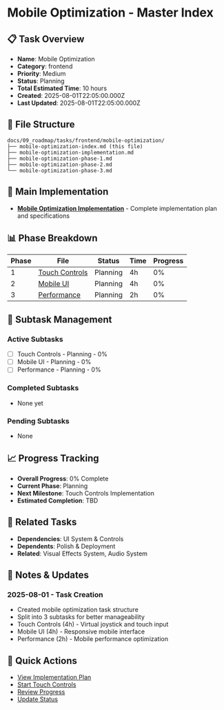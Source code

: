 # Mobile Optimization - Master Index

## 📋 Task Overview
- **Name**: Mobile Optimization
- **Category**: frontend
- **Priority**: Medium
- **Status**: Planning
- **Total Estimated Time**: 10 hours
- **Created**: 2025-08-01T22:05:00.000Z
- **Last Updated**: 2025-08-01T22:05:00.000Z

## 📁 File Structure
```
docs/09_roadmap/tasks/frontend/mobile-optimization/
├── mobile-optimization-index.md (this file)
├── mobile-optimization-implementation.md
├── mobile-optimization-phase-1.md
├── mobile-optimization-phase-2.md
└── mobile-optimization-phase-3.md
```

## 🎯 Main Implementation
- **[Mobile Optimization Implementation](./mobile-optimization-implementation.md)** - Complete implementation plan and specifications

## 📊 Phase Breakdown
| Phase | File | Status | Time | Progress |
|-------|------|--------|------|----------|
| 1 | [Touch Controls](./mobile-optimization-phase-1.md) | Planning | 4h | 0% |
| 2 | [Mobile UI](./mobile-optimization-phase-2.md) | Planning | 4h | 0% |
| 3 | [Performance](./mobile-optimization-phase-3.md) | Planning | 2h | 0% |

## 🔄 Subtask Management
### Active Subtasks
- [ ] Touch Controls - Planning - 0%
- [ ] Mobile UI - Planning - 0%
- [ ] Performance - Planning - 0%

### Completed Subtasks
- None yet

### Pending Subtasks
- None

## 📈 Progress Tracking
- **Overall Progress**: 0% Complete
- **Current Phase**: Planning
- **Next Milestone**: Touch Controls Implementation
- **Estimated Completion**: TBD

## 🔗 Related Tasks
- **Dependencies**: UI System & Controls
- **Dependents**: Polish & Deployment
- **Related**: Visual Effects System, Audio System

## 📝 Notes & Updates
### 2025-08-01 - Task Creation
- Created mobile optimization task structure
- Split into 3 subtasks for better manageability
- Touch Controls (4h) - Virtual joystick and touch input
- Mobile UI (4h) - Responsive mobile interface
- Performance (2h) - Mobile performance optimization

## 🚀 Quick Actions
- [View Implementation Plan](./mobile-optimization-implementation.md)
- [Start Touch Controls](./mobile-optimization-phase-1.md)
- [Review Progress](#progress-tracking)
- [Update Status](#notes--updates) 